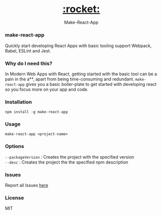 <p align="center">
  <h3 align="center"><a style="font-size: 2em" href="https://www.npmjs.com/package/make-react-app" target="_blank">
  :rocket:
  </a></h3>
  <p align="center">Make-React-App</p>
</p>

### make-react-app
Quickly start developing React Apps with basic tooling support Webpack, Babel, ESLint and Jest. 

### Why do I need this?

In Modern Web Apps with React, getting started with the basic tool can be a pain in the a\*\*, apart from being time-consuming and redundant. `make-react-app` gives you a basic boiler-plate to get started with developing react so you focus more on your app and code. 

### Installation
`npm install -g make-react-app`

### Usage
`make-react-app <project-name>`

### Options
`--packageVersion` : Creates the project with the specified version <br />
`--desc` : Creates the project the the specified npm description

### Issues
Report all Issues [here](https://github.com/vijaysutrave/make-react-app/issues)

### License 
MIT
